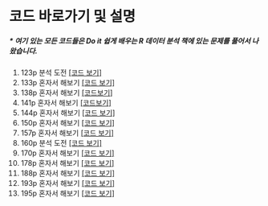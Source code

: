 코드 바로가기 및 설명
==============================

##### \* 여기 있는 모든 코드들은 Do it 쉽게 배우는 R 데이터 분석 책에 있는 문제를 풀어서 나왔습니다.


1. 123p 분석 도전   [[코드 보기]](https://github.com/Mangcho/class_R/blob/master/code/r_homework_123p.R)
2. 133p 혼자서 해보기 [[코드 보기]](https://github.com/Mangcho/class_R/blob/master/code/R_133p.R)
3. 138p 혼자서 해보기 [[코드보기]](https://github.com/Mangcho/class_R/blob/master/code/r_138p.R)
4. 141p 혼자서 해보기 [[코드보기]](https://github.com/Mangcho/class_R/blob/master/code/r_141p.R)
5. 144p 혼자서 해보기 [[코드 보기]](https://github.com/Mangcho/class_R/blob/master/code/r_144p.R)
6. 150p 혼자서 해보기 [[코드 보기]](https://github.com/Mangcho/class_R/blob/master/code/r_150p.R)
7. 157p 혼자서 해보기 [[코드 보기]](https://github.com/Mangcho/class_R/blob/master/code/r_157p.R)
8. 160p 분석 도전 [[코드 보기]](https://github.com/Mangcho/class_R/blob/master/code/r_160p.R)
9. 170p 혼자서 해보기 [[코드 보기]](https://github.com/Mangcho/class_R/blob/master/code/r_170p.R)
10. 178p 혼자서 해보기 [[코드 보기]](https://github.com/Mangcho/class_R/blob/master/code/r_178p.R)
11. 188p 혼자서 해보기 [[코드 보기]](https://github.com/Mangcho/class_R/blob/master/code/r_188p.R)
12. 193p 혼자서 해보기 [[코드 보기]](https://github.com/Mangcho/class_R/blob/master/code/r_193p.R)
13. 195p 혼자서 해보기 [[코드 보기]](https://github.com/Mangcho/class_R/blob/master/code/r_195p.R)
